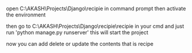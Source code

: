 open C:\AKASH\Projects\Django\recipie in command prompt then activate the environment

then go to C:\AKASH\Projects\Django\recipie\recipie in your cmd and just run 
'python manage.py runserver'
this will start the project 

now you can add delete or update the contents that is recipe
